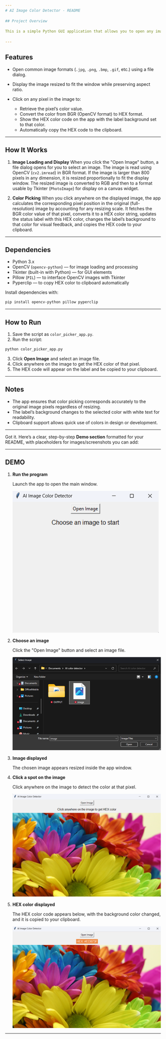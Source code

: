 ```yaml
---
# AI Image Color Detector - README

## Project Overview

This is a simple Python GUI application that allows you to open any image and click on a pixel to get its exact color in HEX format. The app displays the HEX color code and copies it automatically to your clipboard for easy use.

---
```


## Features

* Open common image formats (`.jpg`, `.png`, `.bmp`, `.gif`, etc.) using a file dialog.
* Display the image resized to fit the window while preserving aspect ratio.
* Click on any pixel in the image to:

  * Retrieve the pixel’s color value.
  * Convert the color from BGR (OpenCV format) to HEX format.
  * Show the HEX color code on the app with the label background set to that color.
  * Automatically copy the HEX code to the clipboard.

---

## How It Works

1. **Image Loading and Display**
   When you click the "Open Image" button, a file dialog opens for you to select an image. The image is read using OpenCV (`cv2.imread`) in BGR format.
   If the image is larger than 800 pixels in any dimension, it is resized proportionally to fit the display window.
   The resized image is converted to RGB and then to a format usable by Tkinter (`PhotoImage`) for display on a canvas widget.

2. **Color Picking**
   When you click anywhere on the displayed image, the app calculates the corresponding pixel position in the original (full-resolution) image by accounting for any resizing scale.
   It fetches the BGR color value of that pixel, converts it to a HEX color string, updates the status label with this HEX color, changes the label’s background to that color for visual feedback, and copies the HEX code to your clipboard.

---

## Dependencies

* Python 3.x
* OpenCV (`opencv-python`) — for image loading and processing
* Tkinter (built-in with Python) — for GUI elements
* Pillow (`PIL`) — to interface OpenCV images with Tkinter
* Pyperclip — to copy HEX color to clipboard automatically

Install dependencies with:

```bash
pip install opencv-python pillow pyperclip
```

---

## How to Run

1. Save the script as `color_picker_app.py`.
2. Run the script:

```bash
python color_picker_app.py
```

3. Click **Open Image** and select an image file.
4. Click anywhere on the image to get the HEX color of that pixel.
5. The HEX code will appear on the label and be copied to your clipboard.

---

## Notes

* The app ensures that color picking corresponds accurately to the original image pixels regardless of resizing.
* The label’s background changes to the selected color with white text for readability.
* Clipboard support allows quick use of colors in design or development.

---


Got it. Here’s a clear, step-by-step **Demo section** formatted for your README, with placeholders for images/screenshots you can add:

---

## DEMO

1. **Run the program**
   
   Launch the app to open the main window.
   
   ![Step 1 - App Start](step1.png)

2. **Choose an image**
   
   Click the "Open Image" button and select an image file.
   
   ![Step 2 - Choose Image](step2.png)

3. **Image displayed**
   
   The chosen image appears resized inside the app window.
   
  

4. **Click a spot on the image**
   
   Click anywhere on the image to detect the color at that pixel.

    ![Step 3 - Image Displayed](step3.png)

5. **HEX color displayed**
   
   The HEX color code appears below, with the background color changed, and it is copied to your clipboard.
   
   ![Step 4 - Click Pixel](step4.png)

---
